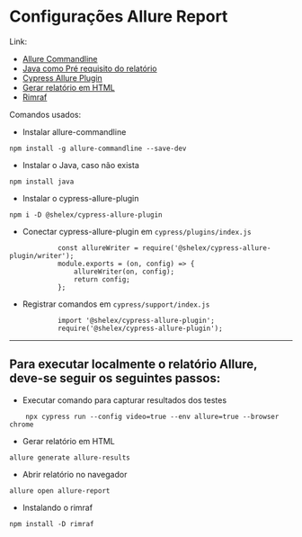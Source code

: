 # Configurações Allure Report #

Link:
- [Allure Commandline](https://www.npmjs.com/package/allure-commandline "allure-commandline")
- [Java como Pré requisito do relatório](https://www.npmjs.com/package/java "java")
- [Cypress Allure Plugin](https://www.npmjs.com/package/@shelex/cypress-allure-plugin "cypress-allure-plugin")
- [Gerar relatório em HTML](https://docs.qameta.io/allure/#_configuration_4 "gerar-em-html")
- [Rimraf](https://www.npmjs.com/package/rimraf "rimraf")


Comandos usados:

- Instalar allure-commandline
```shell
npm install -g allure-commandline --save-dev
```
- Instalar o Java, caso não exista
```shell
npm install java
```
- Instalar o cypress-allure-plugin
```shell
npm i -D @shelex/cypress-allure-plugin
```
- Conectar  cypress-allure-plugin em `cypress/plugins/index.js`

```shell
            const allureWriter = require('@shelex/cypress-allure-plugin/writer');
            module.exports = (on, config) => {
                allureWriter(on, config);
                return config;
            };
```

- Registrar comandos em `cypress/support/index.js`
```shell
            import '@shelex/cypress-allure-plugin';
            require('@shelex/cypress-allure-plugin');
```

-----

## Para executar localmente o relatório Allure, deve-se seguir os seguintes passos: ##

- Executar comando para capturar resultados dos testes

```shell
    npx cypress run --config video=true --env allure=true --browser chrome
```
- Gerar relatório em HTML
```shell
allure generate allure-results
```
- Abrir relatório no navegador
```shell
allure open allure-report
```
- Instalando o rimraf
```shell
npm install -D rimraf
```
